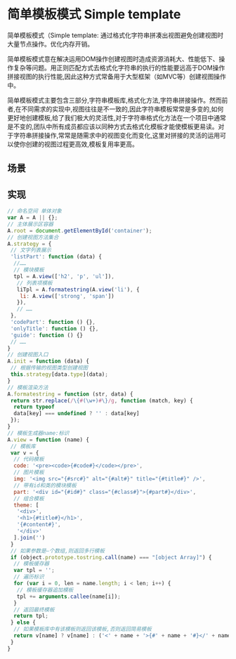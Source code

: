 # 简单模板模式 Simple template

简单模板模式（Simple template: 通过格式化字符串拼凑出视图避免创建视图时大量节点操作。优化内存开销。

简单模板模式意在解决运用DOM操作创建视图时造成资源消耗大、性能低下、操作复杂等问题。用正则匹配方式去格式化字符串的执行的性能要远高于DOM操作拼接视图的执行性能,因此这种方式常备用于大型框架（如MVC等）创建视图操作中。

简单模板模式主要包含三部分,字符串模板库,格式化方法,字符串拼接操作。然而前者,在不同需求的实现中,视图往往是不一致的,因此字符串模板常常是多变的,如何更好地创建模板,给了我们极大的灵活性,对于字符串格式化方法在一个项目中通常是不变的,团队中所有成员都应该以同种方式去格式化模板才能使模板更易读。对于字符串拼接操作,常常是随需求中的视图变化而变化,这里对拼接的灵活的运用可以使你创建的视图过程更高效,模板复用率更高。

## 场景

## 实现

```js
// 命名空间 单体对象
var A = A || {};
// 主体展示区容器
A.root = document.getElementById('container');
// 创建视图方法集合
A.strategy = {
 // 文字列表展示
 'listPart': function (data) {
  //……
  // 模块模板
  tpl = A.view(['h2', 'p', 'ul']),
   // 列表项模板
   liTpl = A.formatestring(A.view('li'), {
    li: A.view(['strong', 'span'])
   }),
   // ……
 },
 'codePart': function () {},
 'onlyTitle': function () {},
 'guide': function () {}
 // ……
}
// 创建视图入口
A.init = function (data) {
 // 根据传输的视图类型创建视图
 this.strategy[data.type](data);
}
// 模板渲染方法
A.formatestring = function (str, data) {
 return str.replace(/\{#(\w+)#\}/g, function (match, key) {
  return typeof
  data[key] === undefined ? '' : data[key]
 });
}
// 模板生成器name:标识
A.view = function (name) {
 // 模板库
 var v = {
  // 代码模板
  code: '<pre><code>{#code#}</code></pre>',
  // 图片模板
  img: '<img src="{#src#}" alt="{#alt#}" title="{#title#}" />',
  // 带有id和类的模块模板
  part: '<div id="{#id#}" class="{#class#}">{#part#}</div>',
  // 组合模板
  theme: [
   '<div>',
   '<h1>{#title#}</h1>',
   '{#content#}',
   '</div>'
  ].join('')
 }
 // 如果参数是—个数组,则返回多行模板
 if (object.prototype.tostring.call(name) === "[object Array]") {
  // 模板缓存器
  var tpl = '';
  // 遍历标识
  for (var i = 0, len = name.length; i < len; i++) {
   // 模板缓存器追加模板
   tpl += arguments.callee(name[i]);
  }
  // 返回最终模板
  return tpl;
 } else {
  // 如果模板库中有该模板则返回该模板,否则返回简易模板
  return v[name] ? v[name] : ('<' + name + '>{#' + name + '#}</' + name + '>');
 }
}
```
